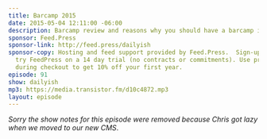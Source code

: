 ```yaml
---
title: Barcamp 2015
date: 2015-05-04 12:11:00 -06:00
description: Barcamp review and reasons why you should have a barcamp in your world.
sponsor: Feed.Press
sponsor-link: http://feed.press/dailyish
sponsor-copy: Hosting and feed support provided by Feed.Press.  Sign-up today and
  try FeedPress on a 14 day trial (no contracts or commitments). Use promo code "dailyish"
  during checkout to get 10% off your first year.
episode: 91
show: dailyish
mp3: https://media.transistor.fm/d10c4872.mp3
layout: episode
---
```


<em>Sorry the show notes for this episode were removed because Chris got lazy when we moved to our new CMS</em>.
